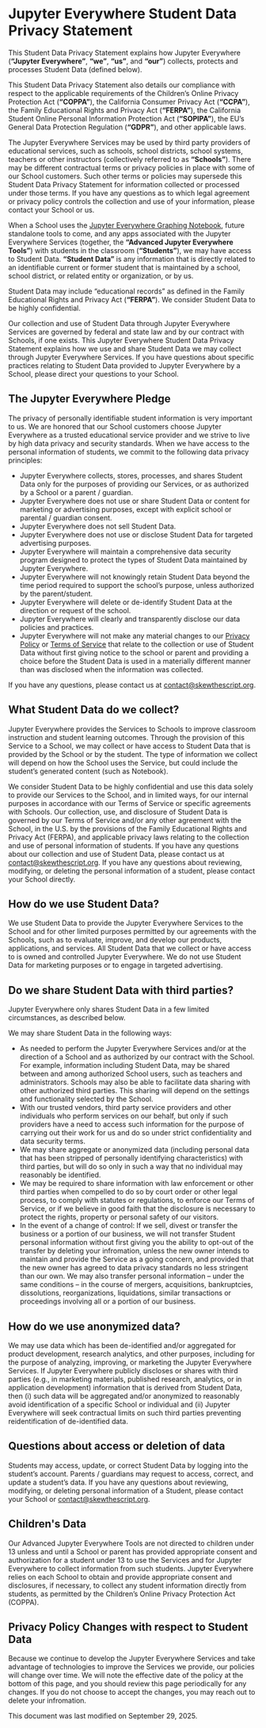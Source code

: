# Jupyter Everywhere Student Data Privacy Statement

This Student Data Privacy Statement explains how Jupyter Everywhere (**“Jupyter Everywhere”**, **“we”**, **“us”**, and **“our”**) collects, protects and processes Student Data (defined below).

This Student Data Privacy Statement also details our compliance with respect to the applicable requirements of the Children’s Online Privacy Protection Act (**“COPPA”**), the California Consumer Privacy Act (**“CCPA”**), the Family Educational Rights and Privacy Act (**“FERPA”**), the California Student Online Personal Information Protection Act (**“SOPIPA”**), the EU’s General Data Protection Regulation (**“GDPR”**), and other applicable laws.

The Jupyter Everywhere Services may be used by third party providers of educational services, such as schools, school districts, school systems, teachers or other instructors (collectively referred to as **“Schools”**). There may be different contractual terms or privacy policies in place with some of our School customers. Such other terms or policies may supersede this Student Data Privacy Statement for information collected or processed under those terms. If you have any questions as to which legal agreement or privacy policy controls the collection and use of your information, please contact your School or us.

When a School uses the [Jupyter Everywhere Graphing Notebook](/graphing), future standalone tools to come, and any apps associated with the Jupyter Everywhere Services (together, the **“Advanced Jupyter Everywhere Tools”**) with students in the classroom (**“Students”**), we may have access to Student Data. **“Student Data”** is any information that is directly related to an identifiable current or former student that is maintained by a school, school district, or related entity or organization, or by us.

Student Data may include “educational records” as defined in the Family Educational Rights and Privacy Act (**“FERPA”**). We consider Student Data to be highly confidential.

Our collection and use of Student Data through Jupyter Everywhere Services are governed by federal and state law and by our contract with Schools, if one exists. This Jupyter Everywhere Student Data Privacy Statement explains how we use and share Student Data we may collect through Jupyter Everywhere Services. If you have questions about specific practices relating to Student Data provided to Jupyter Everywhere by a School, please direct your questions to your School.

## The Jupyter Everywhere Pledge

The privacy of personally identifiable student information is very important to us. We are honored that our School customers choose Jupyter Everywhere as a trusted educational service provider and we strive to live by high data privacy and security standards. When we have access to the personal information of students, we commit to the following data privacy principles:

- Jupyter Everywhere collects, stores, processes, and shares Student Data only for the purposes of providing our Services, or as authorized by a School or a parent / guardian.
- Jupyter Everywhere does not use or share Student Data or content for marketing or advertising purposes, except with explicit school or parental / guardian consent.
- Jupyter Everywhere does not sell Student Data.
- Jupyter Everywhere does not use or disclose Student Data for targeted advertising purposes.
- Jupyter Everywhere will maintain a comprehensive data security program designed to protect the types of Student Data maintained by Jupyter Everywhere.
- Jupyter Everywhere will not knowingly retain Student Data beyond the time period required to support the school’s purpose, unless authorized by the parent/student.
- Jupyter Everywhere will delete or de-identify Student Data at the direction or request of the school.
- Jupyter Everywhere will clearly and transparently disclose our data policies and practices.
- Jupyter Everywhere will not make any material changes to our [Privacy Policy](/privacy) or [Terms of Service](/terms) that relate to the collection or use of Student Data without first giving notice to the school or parent and providing a choice before the Student Data is used in a materially different manner than was disclosed when the information was collected.

If you have any questions, please contact us at [contact@skewthescript.org](mailto:contact@skewthescript.org).

## What Student Data do we collect?

Jupyter Everywhere provides the Services to Schools to improve classroom instruction and student learning outcomes. Through the provision of this Service to a School, we may collect or have access to Student Data that is provided by the School or by the student. The type of information we collect will depend on how the School uses the Service, but could include the student’s generated content (such as Notebook). 

We consider Student Data to be highly confidential and use this data solely to provide our Services to the School, and in limited ways, for our internal purposes in accordance with our Terms of Service or specific agreements with Schools. Our collection, use, and disclosure of Student Data is governed by our Terms of Service and/or any other agreement with the School, in the U.S. by the provisions of the Family Educational Rights and Privacy Act (FERPA), and applicable privacy laws relating to the collection and use of personal information of students. If you have any questions about our collection and use of Student Data, please contact us at [contact@skewthescript.org](mailto:contact@skewthescript.org). If you have any questions about reviewing, modifying, or deleting the personal information of a student, please contact your School directly.

## How do we use Student Data?

We use Student Data to provide the Jupyter Everywhere Services to the School and for other limited purposes permitted by our agreements with the Schools, such as to evaluate, improve, and develop our products, applications, and services. All Student Data that we collect or have access to is owned and controlled Jupyter Everywhere. We do not use Student Data for marketing purposes or to engage in targeted advertising.

## Do we share Student Data with third parties?

Jupyter Everywhere only shares Student Data in a few limited circumstances, as described below.

We may share Student Data in the following ways:

- As needed to perform the Jupyter Everywhere Services and/or at the direction of a School and as authorized by our contract with the School. For example, information including Student Data, may be shared between and among authorized School users, such as teachers and administrators. Schools may also be able to facilitate data sharing with other authorized third parties. This sharing will depend on the settings and functionality selected by the School.
- With our trusted vendors, third party service providers and other individuals who perform services on our behalf, but only if such providers have a need to access such information for the purpose of carrying out their work for us and do so under strict confidentiality and data security terms.
- We may share aggregate or anonymized data (including personal data that has been stripped of personally identifying characteristics) with third parties, but will do so only in such a way that no individual may reasonably be identified.
- We may be required to share information with law enforcement or other third parties when compelled to do so by court order or other legal process, to comply with statutes or regulations, to enforce our Terms of Service, or if we believe in good faith that the disclosure is necessary to protect the rights, property or personal safety of our visitors.
- In the event of a change of control: If we sell, divest or transfer the business or a portion of our business, we will not transfer Student personal information without first giving you the ability to opt-out of the transfer by deleting your infromation, unless the new owner intends to maintain and provide the Service as a going concern, and provided that the new owner has agreed to data privacy standards no less stringent than our own. We may also transfer personal information – under the same conditions – in the course of mergers, acquisitions, bankruptcies, dissolutions, reorganizations, liquidations, similar transactions or proceedings involving all or a portion of our business.

## How do we use anonymized data?

We may use data which has been de-identified and/or aggregated for product development, research analytics, and other purposes, including for the purpose of analyzing, improving, or marketing the Jupyter Everywhere Services. If Jupyter Everywhere publicly discloses or shares with third parties (e.g., in marketing materials, published research, analytics, or in application development) information that is derived from Student Data, then (i) such data will be aggregated and/or anonymized to reasonably avoid identification of a specific School or individual and (ii) Jupyter Everywhere will seek contractual limits on such third parties preventing reidentification of de-identified data.

## Questions about access or deletion of data

Students may access, update, or correct Student Data by logging into the student’s account. Parents / guardians may request to access, correct, and update a student’s data. If you have any questions about reviewing, modifying, or deleting personal information of a Student, please contact your School or [contact@skewthescript.org](mailto:contact@skewthescript.org).

## Children's Data

Our Advanced Jupyter Everywhere Tools are not directed to children under 13 unless and until a School or parent has provided appropriate consent and authorization for a student under 13 to use the Services and for Jupyter Everywhere to collect information from such students. Jupyter Everywhere relies on each School to obtain and provide appropriate consent and disclosures, if necessary, to collect any student information directly from students, as permitted by the Children’s Online Privacy Protection Act (COPPA).

## Privacy Policy Changes with respect to Student Data

Because we continue to develop the Jupyter Everywhere Services and take advantage of technologies to improve the Services we provide, our policies will change over time. We will note the effective date of the policy at the bottom of this page, and you should review this page periodically for any changes. If you do not choose to accept the changes, you may reach out to delete your infromation.

This document was last modified on September 29, 2025.
